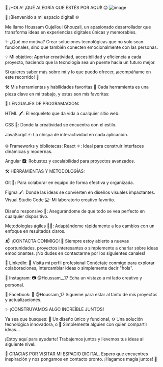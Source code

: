 🌟 ¡HOLA! ¡QUÉ ALEGRÍA QUE ESTÉS POR AQUÍ! 😊     ![image](https://github.com/user-attachments/assets/c3d8bb1b-6884-4115-9d49-d587f08d6c24)


🎉 ¡Bienvenido a mi espacio digital! 🌐

Me llamo Houssam Oujelloul Ghouzali, un apasionado desarrollador que transforma ideas en experiencias digitales únicas y memorables.

✨ ¿Qué me motiva? Crear soluciones tecnológicas que no solo sean funcionales, sino que también conecten emocionalmente con las personas.

💡 Mi objetivo: Aportar creatividad, accesibilidad y eficiencia a cada proyecto, haciendo que la tecnología sea un puente hacia un futuro mejor.

Si quieres saber más sobre mí y lo que puedo ofrecer, ¡acompáñame en este recorrido! 🚀

🛠️ Mis herramientas y habilidades favoritas
🌟 Cada herramienta es una pieza clave en mi trabajo, y estas son mis favoritas:

🔑 LENGUAJES DE PROGRAMACIÓN:

HTML 🖋️: El esqueleto que da vida a cualquier sitio web.

CSS 🎨: Donde la creatividad se encuentra con el estilo.

JavaScript ⚡: La chispa de interactividad en cada aplicación.

🌐 Frameworks y bibliotecas:
React ⚛️: Ideal para construir interfaces dinámicas y modernas.

Angular 🅰️: Robustez y escalabilidad para proyectos avanzados.

🛠️ HERRAMIENTAS Y METODOLOGÍAS:

Git 🔄: Para colaborar en equipo de forma efectiva y organizada.

Figma 🖌️: Donde las ideas se convierten en diseños visuales impactantes.
Visual Studio Code 💻: Mi laboratorio creativo favorito.

Diseño responsivo 📱: Asegurándome de que todo se vea perfecto en cualquier dispositivo.

Metodologías ágiles 🏃‍♂️: Adaptándome rápidamente a los cambios con un enfoque en resultados claros.

📬 ¡CONTACTA CONMIGO! 🌟
Siempre estoy abierto a nuevas oportunidades, proyectos interesantes o simplemente a charlar sobre ideas emocionantes. ¡No dudes en contactarme por los siguientes canales!

🌟 LinkedIn:
🔗 Visita mi perfil profesional
Conéctate conmigo para explorar colaboraciones, intercambiar ideas o simplemente decir "hola".


📸 Instagram:
📷 @Houssam__17
Echa un vistazo a mi lado creativo y personal.

📘 Facebook:
📘 @Houssam_17
Sígueme para estar al tanto de mis proyectos y actualizaciones.

✨ ¡CONSTRUYAMOS ALGO INCREÍBLE JUNTOS!

Ya sea que busques:
🎯 Un diseño único y funcional,
⚙️ Una solución tecnológica innovadora, o
🤝 Simplemente alguien con quien compartir ideas...

¡Estoy aquí para ayudarte! Trabajemos juntos y llevemos tus ideas al siguiente nivel.

🌈 GRACIAS POR VISITAR MI ESPACIO DIGITAL.
Espero que encuentres inspiración y nos pongamos en contacto pronto. ¡Hagamos magia juntos! 💫












